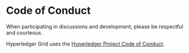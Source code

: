 # Code of Conduct

<!--
  Copyright (c) 2018-2019, Bitwise IO, Inc.
  Copyright (c) 2015-2017, Intel Corporation.
  Licensed under Creative Commons Attribution 4.0 International License
  https://creativecommons.org/licenses/by/4.0/
-->

When participating in discussions and development, please be respectful and
courteous.

Hyperledger Grid uses the [Hyperledger Project Code of
Conduct](https://wiki.hyperledger.org/display/HYP/Hyperledger+Code+of+Conduct).
